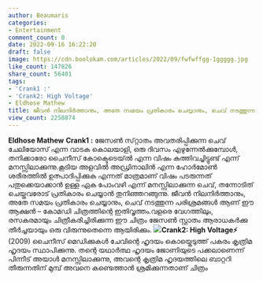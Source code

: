 ```yaml
---
author: Beaumaris
categories:
- Entertainment
comment_count: 0
date: 2022-09-16 16:22:20
draft: false
image: https://cdn.boolokam.com/articles/2022/09/fwfwffgg-1ggggg.jpg
like_count: 147826
share_count: 56401
tags:
- 'Crank1 :'
- 'Crank2: High Voltage'
- Eldhose Mathew
title: ജീവൻ നിലനിർത്താനും, അതേ സമയം പ്രതികാരം ചെയ്യാനും, ചെവ് നടത്തുന്ന പരിശ്രമങ്ങൾ
view_count: 2258874
---
```


**Eldhose Mathew** **Crank1 :** ജേസൺ സ്‌റ്റാതം അവതരിപ്പിക്കുന്ന ചെവ് ചേലിയോസ് എന്ന വാടക കൊലയാളി, ഒരു ദിവസം എഴുന്നേൽക്കുമ്പോൾ, തനിക്കാരോ ചൈനീസ് കോക്ടെടെയ്ൽ എന്ന വിഷം കുത്തിവച്ചിട്ടുണ്ട് എന്ന് മനസ്സിലാക്കുന്നു.കൂടിയ അളവിൽ അഡ്രിനാലിൻ എന്ന ഹോർമോൺ ശരീരത്തിൽ ഉത്പാദിപ്പിക്കുക എന്നത് മാത്രമാണ് വിഷം പടരുന്നത് പതുക്കെയാക്കാൻ ഉള്ള ഏക പോംവഴി എന്ന് മനസ്സിലാക്കുന്ന ചെവ്, തന്നോടിത് ചെയ്തവരോട് പ്രതികാരം ചെയ്യാൻ തുനിഞ്ഞറങ്ങുന്നു. ജീവൻ നിലനിർത്താനും, അതേ സമയം പ്രതികാരം ചെയ്യാനും, ചെവ് നടത്തുന്ന പരിശ്രമങ്ങൾ ആണ് ഈ ആക്ഷൻ – കോമഡി ചിത്രത്തിന്റെ ഇതിവൃത്തം.വളരെ വേഗത്തിലും, രസകരമായും ചിത്രീകരിച്ചിരിക്കുന്ന ഈ ചിത്രം ജേസൺ സ്റ്റാതം ആരാധകർക്കു തീർച്ചയായും ഒരു വിരുന്നുതെന്നെ ആയിരിക്കും. **![](https://cdn.boolokam.com/articles/2022/09/fwfwffgg-1ggggg.jpg)Crank2: High Voltage⚡️** (2009) ചൈനീസ് മെഡിക്കുകൾ ചേവിന്റെ ഹൃദയം കൊയ്തെടുത്ത് പകരം കൃത്രിമ ഹൃദയം സ്ഥാപിക്കുന്നു. തന്റെ യഥാർത്ഥ ഹൃദയം ജോണിയുടെ പക്കലാണെന്ന് പിന്നീട് അയാൾ മനസ്സിലാക്കുന്നു, അവന്റെ കൃത്രിമ ഹൃദയത്തിലെ ബാറ്ററി തീരുന്നതിന് മുമ്പ് അവനെ കണ്ടെത്താൻ ശ്രമിക്കുന്നതാണ് ചിത്രം